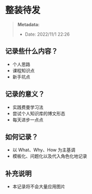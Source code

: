# 整装待发

> **Metadata:**
>
> - Date: 2022/11/1 22:26

## 记录些什么内容？

- 个人思路
- 课程知识点
- 新手坑点

## 记录的意义？

- 实践费曼学习法
- 尝试个人知识库的博文形态
- 每天进步一点点

## 如何记录？

- 以 What、Why、How 为主基调
- 模板化、问题化以及代入角色化地记录

## 补充说明

- 本记录将不会大量应用图片
